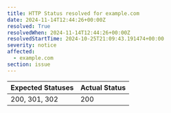 ```yaml
---
title: HTTP Status resolved for example.com
date: 2024-11-14T12:44:26+00:00Z
resolved: True
resolvedWhen: 2024-11-14T12:44:26+00:00Z
resolvedStartTime: 2024-10-25T21:09:43.191474+00:00
severity: notice
affected:
  - example.com
section: issue
---
```


| Expected Statuses | Actual Status  |
|-------------------|----------------|
| 200, 301, 302 | 200 |
